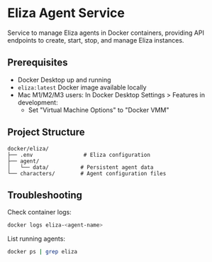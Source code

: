 # Eliza Agent Service

Service to manage Eliza agents in Docker containers, providing API endpoints to create, start, stop, and manage Eliza instances.

## Prerequisites

- Docker Desktop up and running
- `eliza:latest` Docker image available locally
- Mac M1/M2/M3 users: In Docker Desktop Settings > Features in development:
  - Set "Virtual Machine Options" to "Docker VMM"

## Project Structure

```
docker/eliza/
├── .env                # Eliza configuration
├── agent/
│   └── data/          # Persistent agent data
└── characters/        # Agent configuration files
```

## Troubleshooting

Check container logs:
```bash
docker logs eliza-<agent-name>
```

List running agents:
```bash
docker ps | grep eliza
```